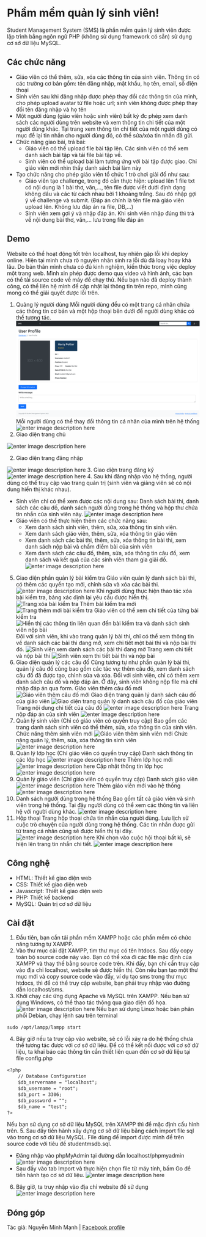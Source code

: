 ﻿# Phầm mềm quản lý sinh viên!

Student Management System (SMS) là phần mềm quản lý sinh viên được lập trình bằng ngôn ngữ PHP (không sử dụng framework có sẵn) sử dụng cơ sở dữ liệu MySQL.


## Các chức năng

- Giáo viên có thể thêm, sửa, xóa các thông tin của sinh viên. Thông tin có
các trường cơ bản gồm: tên đăng nhập, mật khẩu, họ tên, email, số điện
thoại
- Sinh viên sau khi đăng nhập được phép thay đổi các thông tin của mình,
cho phép upload avatar từ file hoặc url; sinh viên không được phép thay
đổi tên đăng nhập và họ tên
- Một người dùng (giáo viên hoặc sinh viên) bất kỳ đc phép xem danh
sách các người dùng trên website và xem thông tin chi tiết của một
người dùng khác. Tại trang xem thông tin chi tiết của một người dùng có
mục để lại tin nhắn cho người dùng đó, có thể sửa/xóa tin nhắn đã gửi.
- Chức năng giao bài, trả bài:
     - Giáo viên có thể upload file bài tập lên. Các sinh viên có thể xem
danh sách bài tập và tải file bài tập về.
    - Sinh viên có thể upload bài làm tương ứng với bài tập được giao.
Chỉ giáo viên mới nhìn thấy danh sách bài làm này
- Tạo chức năng cho phép giáo viên tổ chức 1 trò chơi giải đố như sau:
    - Giáo viên tạo challenge, trong đó cần thực hiện: upload lên 1 file
txt có nội dung là 1 bài thơ, văn,…, tên file được viết dưới định
dạng không dấu và các từ cách nhau bởi 1 khoảng trắng. Sau đó
nhập gợi ý về challenge và submit. (Đáp án chính là tên file mà
giáo viên upload lên. Không lưu đáp án ra file, DB,…)
    - Sinh viên xem gợi ý và nhập đáp án. Khi sinh viên nhập đúng thì
trả về nội dung bài thơ, văn,… lưu trong file đáp án
## Demo
Website có thể hoạt động tốt trên localhost, tuy nhiên gặp lỗi khi deploy online. Hiện tại mình chưa rõ nguyên nhân sinh ra lỗi dù đã loay hoay khá lâu. Do bản thân mình chưa có đủ kinh nghiệm, kiến thức trong việc deploy một trang web. Mình xin phép được demo qua video và hình ảnh, các bạn có thể tải source code về máy để chạy thử.  Nếu bạn nào đã deploy thành công, có thể liên hệ mình để cập nhật lại thông tin trên repo, mình cũng mong có thể giải quyết được lỗi trên.
1. Quảng lý người dùng
Mỗi người dùng đều có một trang cá nhân chứa các thông tin cơ bản và một hộp thoại bên dưới để người dùng khác có thể tương tác.
![enter image description here](https://github.com/minhmannh2001/studentmanagementsystem/blob/main/demo/images/Screenshot%202022-06-15%20at%2009-32-14%20Dashboard%20-%20Student%20Management%20System.png)
Mỗi người dùng có thể thay đổi thông tin cá nhân của mình trên hệ thống
![enter image description here](https://lh3.googleusercontent.com/oFEEe2X-48DAQJv15mpye2PW3Ck3g_5gY_2tgrf17lNQWWH97NTkJK_zQ6_F7wYIHHfpLi_WucIZ9qWwUYyYwaeGynL5y_70AbuurN21CdyYejqeS7kwnPRtBwiC-q20I7g7TZS7MSCn8LCdRqu4RbKmVLwRB45GWrqUFTflFkRvIz-dDn6MJCDyXkbIeTy_FA3iO8aeHAVv92sN51ZwsJgfrrE9YUbrRIXY6RisFOB9jtkusMsUmdRpHf4IpsDzpegS1f07TAoinPJOFetjw4zNTqaMvsY5I8J2XC-ez6j7STeVGiDve3h3Cj6thL0rijDfCwEeEfZKsnORTt-4T4q-gGUn3OqzeKxMsMBicK61y3xh5fY8W9FFdb3zph5Dkmb8XrjaNIg1Y6VqWhKn4zS-ZCOfXVJOYyuEg1Y-m9qdQFp5Voc6CbPAiTV3QclHpYXULD5APMi4gGdddFqNljnWSXg7CuVcCWSKAux-DlyIwffwq-cfeuygZ2HGJxHpqDazhLpiollbLtK1YwwaxSQFG12BUm4BmzR9Mf2hrQqKMVDZeLAQotv3IzUi_r2r4Z4uWB7b-FOki_K8oS40N8-RkQ1EnYqKIVFNaSjdVid8hY_v8tJu9PeUClBlm9BBHfVXDqiAU2MQsapRvzisT4ZkoPEho0GSCZ-_jWLn7AWUtqMafW7hlCMFxmQIFw9UfE95K-Cf8xFmXniXSywArQrSfZYjfkgpzy14oPHrSIXmaUnyzTrfOQlp4uw=w1086-h838-no?authuser=0)
2. Giao diện trang chủ

![enter image description here](https://lh3.googleusercontent.com/pw/AM-JKLXFW2UfAdKTfwJqpBfgPhfLWd9sXA8RQoiO4FWpJZ3XBIGAH8FaQO-sM441APeJ7qNllggGuUN73LTP_ctNl2YiLghfQ2sBHrcVeIIXtEeVBz24vt4iC4FxKvo6FQ9clxQX_yLZprc0fy6b_PebL-Nj=w998-h903-no?authuser=0)

 2. Giao diện trang đăng nhập

![enter image description here](https://lh3.googleusercontent.com/2NpnRrw8TlHDcw9K4TdRImeMdvnZsRZtgnWS21MpKTU9Z8RK8sqT5A-e5Se3YpQ2tKeTM6cQ_nMxw1SgD_X9viUHHtMribWHtDfWKJeDaUK7lsxjA2yU9q-ygUeHZCKtTEz4gdzZ4zNQl84hFYl6LVLt7HNOU_9uBuIE5TpqHG4cmysONLpSGOVdCZ4K3f_exE2bYikeRNkNYljTJ8DDoQnzUaPiOdcFjWUy4RGXZLGIXh3ODeWncHYUaNh31u01u-XaifP0S4NdT3fLZH3IKuL_mDMwcTryt2sgvJy5iXpQXm11xKzPgGdxxuy1NT8ZfySlVMwfCi3_vGJKK9G7g_mjNk3wKqrHCBV4bxb93Zb8MTIQPOc6EhbhrmB16YgnPWrBHWqtuTqBA3VBUG-QoPD2rT558-Lg_-AW8qluqyxliNUCIjG-4gnE2IjH-XsHMcuDEZ8G9snDFyG7K2ePadqtxXNAC8met0rpcBEjZ_AUhqU7uwrsK5zhyxo810EQdq_33dc-V7mKVkYBObcFW1MvaTIOrj0YocHjoPL8UIu6Tg7RqSOc1ATm0iG3AMO20o_ZrZdaNqcGkvf2tbWIorrgXQDLpgwCqZrly4_Ewhk3R63kXg_4SG1TOnjSqti35XfLNzPfoM7jFf4X-SZSod074-m2nm-Vp578nm_8fOYAdhCtb0kCvejfpM2VK_aqc30jA_VwwJ85dbCHRC4c1opne80hMoMuJ2kScJOnK9Osah2Aew23F0DVdklKew=w1848-h832-no?authuser=0)
 3. Giao diện trang đăng ký
![enter image description here](https://lh3.googleusercontent.com/92mM8bNVA0zIjaayqBfrEEetKnA1VcKzsnqhHu55379yeXUK3Prw_eohpCik25G7K2hYn4VxybNvkvAz369WoM7rfFr4ijd5QN-W-XA90kMSZNEqWK0HmlRfF0DM0PUqiHyd6uf_9XLpdn2qgbL9KtMRAuiByfK4IT6q-7k4SN49nOz-Z3GcdXYBZ8UXBhEhd_xRSL-jtJngUJTfpusRD6YBwGFKb700lz0FnzKT3T1SMzRtyZr8CIyRyrvMFT5-hh5rESJ2RvEw-SHDBNdMmErxz9zdALqJTlnlOdwcPXoxHFeOIiS8WPg88nH9E8apQBWRyU5XMPNRPpatXz1vYCI81WR0tWpA7wfX844N3GY-_2-gGi6PseehXSmgHI0CPrFne7RPRB7_QZ13UgvVk-glil54CbcRDTeJtf_RaxOjY-qD-MdVBCc9tl79z_Bv5iQ1tDqLiQzAmCEXSGgcFCrfqhca01CBl6VM_y_1DeVBBQkLQEt36t6YrXyKU_Zf9rjgLXhBOGeiOieCVEgdCiqPAecu7D9nz1qAYFW8KmlghB56YPvYlZZHjzu29ZRdI-i58LE38PoPxDIMaTKuGyhXph5eTBSWxeK2mNwZHBzhvxg5wjvfquoF-KQmzmRNnz0l_EMcn-ICVIKS1wad5ERPKrteaY5OdWfAeQN4A9DRwe9QnSswtWtPgyEkdmrQbzVCwJm-Ba7-2MqfkfvKSxDLcSs84_8bSc7BnjTSE_4D829xz09WHd-3oxBVXw=w1848-h835-no?authuser=0)
 4. Sau khi đăng nhập vào hệ thống, người dùng có thể truy cập vào trang quản trị (sinh viên và giảng viên sẽ có nội dung hiển thị khác nhau).
 - Sinh viên chỉ có thể xem được các nội dung sau: Danh sách bài thi, danh sách các câu đố, danh sách người dùng trong hệ thống và hộp thư chứa tin nhắn của sinh viên này.
![enter image description here](https://lh3.googleusercontent.com/UxxBR3dyWAN6cO44go_0F87Att3ZMkFcq1ANnb5DmDeiO8yx2_5rfAPyuaZcdvllQpp66AXl5sVNc7Lw5njp4neI2dejvjjIz95r3RgBz_qu47tVU0A04jwaoo3RXVzPQ40-LxUyDDlvFPmX1CPCxY8GMAIVraDPkwN5JZaiY4-N9bBquBo8hmiNNyt0DAwEK2ufvCGXvJSGtC9efAecRv6ePJP8XUXSrtNlxd3qqSR7XU6pDxB_ruO8ax-9aLQRS57hBeC8UIdYuT2vBdfyGpSMCURGtFps_uwvK5SQeJguqS--NN83TSKnr2lQyiXjHc_ZmlCi-hIjLwz4ZtH9d9O_KuzEpjYZJkeYaeSIbNxdMd2DJcsd-SWin7xeOXgDIe01f20uWmXgSUvSUcADuzTuvLv26RPUjCWI3mkblFChCxkuA7B00dy6hfbWP9jyOxPuB7glyaA1kVSKaRRa6lt39L661vJJEBPil11_BXw8ieBhW0fsg-051pQTlm28vuoNM8ZbziiR4gsz9Ahvk27DlRpqDGcqQ4IKOuPArIcZF3WIZ0E7DaIUejw5UREx_kHJhwo-7_ZdC486dSgx9VfsA_ZuBpg2HUqQLuKuTS-glpnG7eLsPHOJ0DJnSldiOY1M7Pq_Y-LHPI5RJFDxCnzqk0TS1A02lFIhXWa7h2fT_oYW-l3wXkOdQB6U6xTnCjFzxbkEnGNfRsCAj_GDkkRcBXSgTMIZ4D86_yKl4Sw9un1ubJe38IKy5Mq2GQ=w1848-h835-no?authuser=0)
 - Giáo viên có thể thực hiện thêm các chức năng sau:
   - Xem danh sách sinh viên, thêm, sửa, xóa thông tin sinh viên.
   - Xem danh sách giáo viên, thêm, sửa, xóa thông tin giáo viên
   - Xem danh sách các bài thi, thêm, sửa, xóa thông tin bài thi, xem danh sách nộp bài và chấm điểm bài của sinh viên
   - Xem danh sách các câu đố, thêm, sửa, xóa thông tin câu đố, xem danh sách và kết quả của các sinh viên tham gia giải đố.
![enter image description here](https://lh3.googleusercontent.com/XsXodt_x4Veq4Kr-ZzuTiK-3fpk6o0Oj_4fRMBjGVakZLG-TZea2l5ArbRBTPvY-_1VfOIEMRPjAYMyfqx0SC8KgJCQ_NK8rCoGq9lm2tuyYEQYN0Vxfvd-BwDMV32oSTgQvkK11Bw9vVT0whG4IdyGe3d9im0rRaUDKVHUmfIdyh1wXfv52uxxBaYcBjnI9ol6y6B7akcszzbBPDBtrZQ7g-FEY9uTb3oteQl9TKRrH7hEQIIRIlTsBc7hLKjPHYz53YcrzCSX5trWcNuF2E1fZkKiTcMy2BpjYWDUOlKQaVvwWea90-wt-TB5CBQ0KLf3b8i6IwT7EBowTHDLW-0FJoMDn11WtL0AcS4oyfcL29JR8l73B3QCLPRQ0DN2QIrVngBq6ilYvd55xB8RRW_HttuB_KxXmsZiue_-_GpfZRZiEhzCcaEQhoAlHKE5LPo0FsiV1rmwb3xxLMGNCLVtsm6jZ93gwoZgTp6YfEbGXFPTlzllUxMRNGCg63Q6SgJghTRy0NGHdg63Da2KwUbQfFdXG7Gj_9zGCzACBT8u1KSX33cXdqeWDkDmREAeLBVhA9-_02UqhtlDvW7U_r5NPW-87fU3vtPgGpYrSyB1HR7Z-UdgiwSwT_p39pBkAhcgWsGXjzFagyiVhj6RFfuvSUKfBho57lyVbMnsrwAjsC-UQmD0au9cFwp_P-qNUhZv-cucGr2cDDCVqk47GTULVvsI3zs8PkUczJ_ULtkWOdGmoo_mgEUb7D1Q=w1848-h836-no?authuser=0)
5. Giao diện phần quản lý bài kiểm tra
Giáo viên quản lý danh sách bài thi, có thêm các quyền tạo mới, chỉnh sửa và xóa các bài thi.
![enter image description here](https://lh3.googleusercontent.com/MTmnFH7AwO9TNyx0R3UNkhzMwiiSSF65ONNKKsBqF-aFeHY9nnCyPYnKfZklhNknNwrjnG0QOCL4TXU6hl4smz4WDKz7KxnhbJVmB-keY8qRNMhhlKoZg7S8kn1hAKkM4aK5xpV6vcrQ-iY6ktZaR3SjqSdSZ7jxj7-5GYGRTEK_iJnZlDtzOOK_pukFfSmKhtmtoWpxZB08Qz0Ujszc2u5TtJlIOvtuyp-HymXPL6KUCx5scfdxW_Ri-kS9FfyDHedDa2565gfcylsKKcr0XIxHdzgfnpjOn9SX6lOxJ4pqVW52Lh-rw09YfSXpzUf6i5NuOydgI4WuJWQ-RXtpXmtuNsSJTEh4rZZeJh85VhWBsfU07E0EKcdrej7x8ABv5h5lqSZpWPAJTkc6ywfNrkYqn2xadSRc3qMyf0lz3Ho0MvNxOuW3UFFx_8hABWK90iAARl5Ba2hfaZmwtRPo_TFMLRlXxsPMrYNf6XhcfvYqx1SqUQkqYUXa1tFnNnPd9hPjHZAmDnKGwN2s0ehH7w0tAQmAXgbAclyzGxYhugbR69SjEhyfV1ficnm3sCwvyO20euS1C3cdzQmi05CBW67fg2mmSekZEfy3NHLyr4HxvKh_uG5F-SvSujqxhFXfNqgzqy55sU7nFN1C6OIiRP90UvYnTwvOfRtyBxxImY3aWNTnuM4wXg2awB6IFhmUlnJDtM4B57LuK03KHVwKla_stjEqa5cSV06IUlZ8lQOR_D26NE_P2Dbjyug=w1848-h835-no?authuser=0)
Khi người dùng thực hiện thao tác xóa bài kiểm tra, bảng xác định lại yêu cầu được hiển thị.
![Trang xóa bài kiểm tra](https://lh3.googleusercontent.com/32a8EKXpR9-GvYWeT-lwmY1gUnumU466rL4XkOq7wPRgA37zSjtU7hiEtz5T19rVq61KTQUY-yM3R5zRBHN8EK0xa4YRK1lfSzN59GknG5CzZyMKqfQKh7FeIoLaspEwrtVgzxoSPum2OyMhAt8RZ9edtEJLGlHanhc7yRoX7FnjZ_xGlkr7b-mwPkxjK77ctMZwVAwY-otl5yq5wzz6hF73V2XYDkHfqyuUIn0sB-JTnmyBXxuSKTL6R59hY8t7yjJ3Rsk2OIeBqM0xZChKLkU4cFvosdQRhFSDj0QYAvS4MSuWt467VtjV92ejiOhYcHoEjXfBjN0dMYef0r5loVKVUJGzWFCtT0FsOOi9fChJFzoD6osWyRnekLAkP4ajVj0I2SjSPsO3xCLgMDBTAy3TTrGoD4Rz8dcFEGV5imGb_2xmXeGy9BGvu7M50ZE38-OOKhliNfiMW30HfwhUyc-bEcd8RgZ7xhMNzb44_2HkQQgQFA8k5RWr9oIPFttkqa_9gTDfI-gHhb0mOwnPOnqznDIWGSvuneBtfUXjcT4AUHFyf2j4lgOyIDFIpFig2vLx7zD6cTyy_G06bwKZkdrXcFBt7lXqqH5vhCJyGHiYqbrVXM9pfP749lKuD_kfEgmfx23du9DZD_C9Ud9LxBm190EL3UFf2cD58E-VqLRG8UdASHBdN0JBrdKOq1exwWwoS9AHsFLGsvGJ_ko4k8zEXSyalr_jKPhG1qFVHT1AO6xlUYvlrwLzxTU=w447-h202-no?authuser=0)
Thêm bài kiểm tra mới
![Trang thêm mới bài kiểm tra](https://lh3.googleusercontent.com/fXt7SqDYlNitC3atu7mgp62lEBwOaOTrNLA1eBbQwxHtwbGu9fM_YdI3ZrwPCyL9jImHMpMZ9rNWPZDiXvMeBoWrFWUrTVPIzANIGYeRrEJZX6eQ2jhz8E6zPX1dRUavM50XVBxvrTD3uuXs6B8-VYXGmfPIMKEdmCVSDj_kAUunsgdseZ18dCsm5G66aAu-FNZZ5mF1NKeqqoQaXSamRYKcWtA5hW13ZvIv0YCCByuA_2n8mDHG95npuYGyzOVW2WHvkD009XW5Gkz1URtJvPVrvkHNgux24USX-1EOeihvUlrXBwr6uamGuqrjERY1DKTjHWdfHR8jmRo8k5RqKpbk5O3vZRkE_KD0_EsZhfOUshlqDyExIKvM2cPCuaxzpL8NQIhTT-7FlIIOaa_lz6W1oNMOQEAexc3y9LlC4usnArkUohC0FLyrWVnTvlgPOHMhv7bZpNdoDabwxlYj5eukm8QD3-cyGqULNKQzDGnuJrted1-0nV7btKEElLrDWhB39ONr8ahFl2WEX6UL5-NJ2DOfb1u4cb4DFoQA8UtBcf__BKcNtHO5HEEuz7e6F78QlbAcU--iboOlk6bFX62pz-9jrC-s8nNHr0P_TjV_m7hdAPRh9CAHb21NzOy2AG64y-Lbu6n9--s5yA_WBU5liySO4DhyZqGbVV0WUzKfkEdO8P93vUPVR1rQAOiVUAnDWeY93oWDsJTcB54GgLgz7ULJRYMWs6cMFT82Cmc9XuWRnFxnFJpk38Q=w1848-h833-no?authuser=0)
Giáo viên có thể xem chi tiết của từng bài kiểm tra
![Hiển thị các thông tin liên quan đến bài kiểm tra và danh sách sinh viên nộp bài](https://lh3.googleusercontent.com/4AN4muLnxtwsZQCJQ0lXT2xITCqBYL524CYsf1iT4N2PIhRPZY3FeQbHenTWh9E87XgY5mtgkq2cGT4pDnekocL3_9axM6KxKqpZUUr6Vo-ND6XhiMfm_k0W1m6TSuFjUlfjiletaXBPSZMs7dmFV5p_QLKfDB-EqPbofncQG8fvOBZmTPOkjiB07L8dmN4XwZEb6mb2k20Z1vnQ94x9fsR9dVuQILdI-u60M3efz9pkiMfb-96B_N0GxDnvGYOe4EsdKeFwNvbezZZTwcMr9p77qHgqUFpz0Rtmft0A6FOQBWYivY-_VxVO9hZ8lHG5rAcW1GyrSE2YdwPUaKJ7eKR-t69pX2I1tuCqRV_6pcUgltdPwAR4hnncX7-4R3AN8Ak1euQYRVpN0I2D6kYaSCSE6b7fhLjQ8XH6sxo3DCF-zLvpaeIuC3ik9VKvcExQo78aD4chNqpooBx5cQOUvSbInbKM0ictMsNm5E__Qe8X_3sSEDXf-2C9i9L6lgfJmaVJG0vnjNQzlT1b1WGzT1b1xhmtKqwCFMeeaSIHdRYw3Qt1onYwr1kTFf5jv2K9374V4NIl1cM1XW2j30vq78X61GzfEeqlsAEHWWqndU0gAVuPyuoxvGCLzAsT6k3ruclxt4_UbGnkKYTwDMw3IrsuvK9fob1QTDPVtpC8hyvuhxPVnHOUjkMhOUKxVkUQ8QSWHxCnvUc8XVL-6NIkCgsci0oziuhKEmUWXF6bl3Pzj1YGtlcvP0XIjh8=w1848-h835-no?authuser=0)
Đôi với sinh viên, khi vào trang quản lý bài thi, chỉ có thể xem thông tin về danh sách các bài thi đang mở, xem chi tiết một bài thi và nộp bài thi đó.
![Sinh viên xem danh sách các bài thi đang mở](https://lh3.googleusercontent.com/_6_g8gPzLX1n_rShVJ02wu61rG6QDhGhrXzZrh0ZYhrA4u7LoFkgKjsYMyZAN7Q3xlbSBqjvRow3sIm7Po81bxHz0CAYm3aEVHYZoqmnv_6eRZSZG2Sffxg5NIHJCfKQRBTd0sRKINByemc2-Q7UwKF92n7JATGKUf1ywXyTBT_BcgbB52FxAT_ZueHqxrj6M23UTx8XoY6wM7tfKsm0s0RMISsdRdH0_DjEhyIxvXkk120np_fT91dDXr76b7kDd3JbuGFkniv634-LbJ5MEeHLMzGGdLoBS-XDDkWXeAE9850Vjvwz2S1EseGqeMbQ_egtLGMp6EYMfQL3-m3qtJUDDKtUM-32M5_ykIv7F3BZCKRguhkZ22UGthx9jSFOln2BPNRYIE0LUpIhuu4z4JX3BNL5U8pKT1_wKCbA3My0uUg3j0IttIqCh5xpRw-YO16qgvWNX7lhkEz5C-Rg1v1g6q33daeAKTELupz3dgq89I2SAQY5nDyXkdk8k9EIKKKKenbrjAMss4vBqA8kwjwCHVXYqs1Yow52w6_8ZQA1rQku5SjWCv5Hw8JS_CSYMAnl8L6Tk3kisMZIyokBP9_-ouXjhsrHI8Pco-t0GUMVaTlgSL4RzobCDu9hWhpwMFoCT2uJ6aY-G1-bArpiSjg-YjPWOMzpYac15dDTqx4CoGqCunN_KHMTUTag0gV-htar2foRHItu1-IzglOE8tZel4UXDPRKfgCvwWaoypOU62MqreMR3bgM7A4=w1848-h834-no?authuser=0)
Trang xem chi tiết và nộp bài thi
![Sinh viên xem thi tiết bài thi và nộp bài](https://lh3.googleusercontent.com/x0dJ5dBLrQwpbfCKSXYBseCvQgpxEs2R4k8W014u0u8LUPukhssUdk1i-sgW5CvgQrE6Evnc7pLJWEwitAfoJ8VOsXD8ADME8RAFcu0qns6yQGYeiBPMTY0so7JjFxb0v7D9ecJMq871kmMbXaOITWLxBXTjni88RWbFtMNqHYkSSEvzXIo3LKaxL07pm79eTYIR9Zhkv4CZ7teJZZPtT-ixUHdRsaTlj3ziEQPxpYQ_pOCU2ecgR3QXdkMiqeI9WF71Rc2ACLKfqe-CR1lcK9jebPWwc6x2DuhUXs2CuX1aOMKblPL9ZHYT6wbUcC3hkJnCjq-uYnAwgwTu5ePrHFe6vc-bGlDq0IRoh9bh-0WMd2Gca0euuzJnhS7hroY_sJrqFpKkEfJhufAhsajqpsVluwP2TKcFPtxB-YbUQBogZXXc_PK7fd8pKJoaItNftFP1EI41lrLz21V92_3EvyQq__YSZHdJy2WvOUymV4uvxZeVELQGE6G5M9YEY326Teu1c8LymHSNC8-Vu2U4yHJkZL9NigNL19Ixq9UrkD-xEmmI0wqE3n063ZkLoVm3edTqIscmSg25oBXGMFbOmmG36MssPPRW2OejJp_Nbk0_kfhj4gyJGHhBNQ3cOKUYmzbvmGn8Cz0CwMPSCq2IIYnBYsTlHkRZb7dFMAGqz7Y2vZMnsfn3rUpnF4NN3AtXjNNCAkMX9oKw8EAjqd2f2kYCZrUEExVsAEOh3D2qaxwo7iLdlOPf5IkOo6o=w596-h270-no?authuser=0)
6. Giao diện quản lý các câu đố
Cũng tương tự như phần quản lý bài thi, quản lý câu đố cũng bao gồm các tác vụ: thêm câu đó, xem danh sách câu đố đã được tạo, chỉnh sửa và xóa. Đối với sinh viên, chỉ có thêm xem danh sách câu đố và nộp đáp án. Ở đây, sinh viên không nộp file mà chỉ nhập đáp án qua form.
Giáo viên thêm câu đố mới
![Giáo viên thêm câu đố mới](https://lh3.googleusercontent.com/zwptiQ3QKXuUAjPQ0gTK-glMH3wP6CBPJsq2h3JofAS5NTzQIy8GIeRrr4HwSBFDC1Xsv6ArMBDyYEpooNgeHwsS-oa8tOW8tpmYEhMNPbX9jBZOHsO5aHQuYmrdy0XZvhHw7CD8K2MW5v6gzxJCXRpvtAIcWdw6iyNHrO_Bcu7D-4KCAGfUalCju87HPUOmu0bQAgdAGjOXlwVq0tEMSB8612ZMMIBb-QhPZkJFQw8YY0d7CC9ijulf7Pcr8YC_xyGAs5MqPi43in8FA2NJcq9CFk-o63sgqyb7FFrRu-RB2-LvQNaAbUONezaAaSe8V7WQtvsa0PRG5GYbDpOenjQrHOjyfoI8JPov2KwzM1DDzjd1Yo7ExBE3jgCkTv_NFWl_suRE39k_WVIxEtPi_YAfTaVPKZyoNHjN5suVjQVk7lzmsyh0m9BNMEYd_YwYUeMXd9HGzVD4dq4CPcdTWJbHvSYDKVfEbLbCTP6BRgVoC2OPAz5a_XKdH3nPBiAr_SLUDKWnU1AwLriuSBaQNcK-0uYA2RzWQ101QVg_QYQXRNakNbMWJa3FnB_zzE2f96Cm4jzUyMUwoVXgR7JwJpDou7_kKM-RXyORA7YgfEGYLfI6MTMP7pTvyOIaVwL_wR4KOZE3-iCm3j9hveaFeX8Lwov4uru0OiLT1Urvlm_ZzzxCwd3CbqFieDb3gotGlex7L5vv-H7QfD52cCmgHamZKEwbNpZG21gAhj_34pu5FU_k9xL0mHFjKzk=w1848-h836-no?authuser=0)
Giao diện trang quản lý danh sách câu đố của giáo viên
![Giao diện trang quản lý danh sách câu đố của giáo viên](https://lh3.googleusercontent.com/YclQqkaKmsDAv5jQqO5uGmPaWJYphY0RcmlS2QJ9ho5GbxH6kUDRDAM4sCU3UsBNTWykf01GrI9IzePgqu7zw6Z3HYYFItlJWijcMdAN0VeqlPrXZnLw6qhk3oF8_nH4_rN7zm6fSQvBv021lbT_g2nGpYcq8dFb3Z6UIfJGNk6pL5_kGo3kD8FYDaW4TqumxN6cAZKHG5DTtDT6n8NtOAA1MhfhPSArQAtqkgCZgQHA71r72zWazA3i7FzRxWZt8m0IqPgDCW8j90-Bvur3kma2uUPNtQoe6kFkBsFQzx2b6vSdawhxwGm4xFQmoVJay2EBuYsw8DhrE-Kxf9qUdhTQi-dC89GHE5HjVV2d7AxJAV06xpsPmIprYgB6xFexGOTvn4egngwOozdPmQqs_ydAnbQE3BvPh7lhnQKN4QICk50pcqycNFgxoUOtLLSfYQ_jwaldCp-r_99lBFCDmTyRIPyk3UR1rtsqdN9uqZ1oeXG2cLAK_9d0101vrDYutkTRsZPzgNo30OMxyyVlHEhTCEIiECISdHOfiwrYwQBXfGqMNAn6pOCw0_ek0zdnqcfle-D-iie8rgGUNaLomSlXBjhOW1UUQm7OU9t_QUOoavvOinv5ccdI8y-1v0xhaHakSWK6E5mJunPy0ezgrk9O3tlKLd7N6aqUuBk68UxyxsSUjmoV1OZXrwR274zWSpolAnvzloxXfgezCsmkIDwudp4DZUbbG6COgHPUEBri0nAOU1FEhEnp0Yw=w1801-h838-no?authuser=0)
Trang nội dung chi tiết của câu đố
![enter image description here](https://lh3.googleusercontent.com/9yQdJgfBB_kQ30aOjPXsyvd0YsSjY5xdEMaK2wTVbltMgBahCblhJ75rLLyJXQSFkVd2AJ7HNX5F-_fPOtsbQFfd7KdQEG7wl9dgSlhQdIUB75Y_v_39gfzPIJbjEQzQteV2UO5bKOOnjxj1c5CD4iRsvGo86sY5LpRSOQjOcuJWlEPYqzCoS92mhtbMAQYzFKVst2LAf-0_xwQ8V7S8Lwnogzzm-v4NBD6-tgOH974sC9MrSzqY_mPXUrK6ltT1nKiJn3pOIE1u192dZZvN_oH0AB2SInNhJZjndJFSXgILE0H3Neo2ymGhhs751E12WPXH6d_ok5-CbfTdmLZh9kEkc-yxFaZmnKuRZuDP3o87ekB3BpbtHjH3qEUYgnLSTFiD-_UkTEBdkcr4-Tq_ZLQ3rs1D6PObXlRaonZBwfiSrkdzYx0gj177gG3O468CT0CWWF8E1t1jIyzaB593SCg7LIW4-z0YQj2hOtfYOi-frjgaftbW7WP7bnInZSoFH4LCP5iG8LcYLoTTH9aiysRm4VM1tMMhOE5vQoJXzpNUdzBkXB9Rix8gC3nplDG6XfmBEex2WmrcjHhKcR7wgDmZlZGqnQqI8OY7mNJIM8nNjV7fhxxiaOC3DetaW4wZSQdBUXO13y7Rl0YttIY1uOa98K-SI6mpNNltQHy9nNAgf780Ug9FjwRNI9cDbnoqpo6yPVExRy0fwDhhek_KbduTkY0w8yAWl_mQ8wQavUZ--nU9XPzNh1cabxU=w1848-h836-no?authuser=0)
Trang nộp đáp án của sinh viên
![enter image description here](https://lh3.googleusercontent.com/P_9A1T88FKQSoF3m2kTrppScBLdPU7Ra3RfQ2pq5PY_IibuHIegSfU6Lj_HjWPuFZ22J5fl8YYsf79074dfld5rWW3vWljqU4uZ5YPVdVv8FCQUk_hzxlUuacO66gQtMPEDwr0CsxvJxnqwQn1DWIa5BXovd5SZLARgXkd4i340-yaBf1Ngrom-DDrvlPDJZHpT1MN-L6YrfQ6m58Ew88aasgqAfVYlRAQquuNZqVwYr4e3vhJs9RPVDqocpB-hFSZpM5NC2NJWqfP-zPg8CN239FEx3TQdNx_GBa7n9I2Ax49Nkabo88N18snvl8bCC5Z2YmHIOkYW3J7lhuw9KDxziv99kKL6X37UfG4YD_81VxTZ2ss3Jh2Z5bmxZHky1Jz2NuGFQheGXhVBomoBb2805Yvm_HHWZhRcQZOQ59JCfgCCfpIhNPraJAxBxF6etISDofwZC2_vmGAXNgO7eI79rAeQMzI7GHMun6m25O41HLdEP3a0jwMihlTZAetVHK-loHn5-sDs0Ul1NrkNR8dYMHHW1cyf0ynb81bJSvp5OtxRsMnguEezBXHLCaS1Fkgbo4ivyiOjVZCJ0_ZnG7fQgvD7LG4I8lAxo_QYKyINGDpTXIcfy9XKMjIjsk9EYhBBAx_AmSrF7FK_T1XzEDC-ZXPUz3UdtBwij8TlN_90G6_o4LGzX1n2awG91qs9uIz8baTVA3i4JQWcm-4FkWyH0zcW3m1u3KmxgmXj-1fF5m2m03ChcCfYIOKk=w1848-h838-no?authuser=0)
7. Quản lý sinh viên (Chỉ có giáo viên có quyền truy cập)
Bao gồm các trang danh sách sinh viên có thể thêm, sửa, xóa thông tin của sinh viên.
Chức năng thêm sinh viên mới
![Giáo viên thêm sinh viên mới](https://lh3.googleusercontent.com/kP3EeiMsoxK0Qx3QuoAQu8UQx1d-HdtNmInn39qrKE2Cq_9VSlJ8d4spalC2nuQumpe3yj45ZSGhAeiBas5sphNmkGyiCwRny-vTr2WJj97TJ77OT-7mJrtNxknmWMhpZiDg-JDZIIrhOJmH3sOYDGwx70jqdWxs3AvoKZhi8jveJ80VULaOxJUeXiqO8uXAattMt8CESVA_vR6tPaWUywDPK1uE1yhhk1z1zKcXLSy5zYtFTmuDT08EyUkqy--17MDMdBNbVWt9VT6eH-Ky-rS8jTmDnTDvOjs0f9zhtaJdYFHZP629vp7HJeIfzlqsJIEKTwnSCL_qbJyZ6QPZPCu4GikMqcx-xjz8fu7Lr5BYueDVNyIgZ6r3_M9baRvESCANMMy3kwCNVyYsIDWdgtj9fJNwJb6T1NuCxv4HLyzJ1Cn3lpQvYF-LJ9MpXUjgv1DCWIRYBMRcgu-I_NY-Rutqa1JKb6XSiXPQ0z2IAlWZbFrnpNmaX4e-75SIbSbfkD9HNibKnFRbTjFSd4wQgpUE8z0U2X08wijkeZP7RFQly52x8o4Gxrom0gdNX9nTWm8FSL0TthIMu6IQIJ2P-MBtXSFFYxbf2CAt4s-heSof6gxiSG6RoRFaiFlyn5E3ttABfFqkxKMg80_CnWN0G5P89fTxHBDHTRoSBDsA5LAqKyp_JxnjoSr3lrp7JpBHatF8wpIBkcZ2-8Bg9GX9_WaowFBzkI4UzcEep51jy3LZ4Qb_n_0GROE8YyI=w555-h400-no?authuser=0)
Chức năng quản lý, thêm, sửa, xóa thông tin sinh viên
![enter image description here](https://lh3.googleusercontent.com/9Wj4aTuD5qsRtib1k3ofHpBevP7e2Cp2wYbk39ylEOs1GntqGqMNvJMaJCTfyaL3NQn7kqy69IUqf6VmHboI9nhjNsqvKDcde8Ayz9OxfYvap6GCOKvHLFJFvclL_wVOMPFBsg8_iR5QGh2OJV_537K_v52npBeQlCA_gcZJ8_BmUiXvlGGKtO9Q5TGim4ySXwv2E2lAeIf8IFS-2fWvBA6ywNB0CbNQGJtakBFfw3w_94zRMCBIyTvagPVuo8tSXpWqJpKNMIKkBN2E7yKkvHKP_6a1VIGS3zqqonjbi_CAp6yX9r_pIw7r1hjf1599N9lXxxdeH9R_QyfWxKuXi17eVMCGc_gYZ9EJ2Ys4oF01Z36-ACq49FA7Y62-pccib68rJdFnzmOKXbGR1I83D5bYmDBS6B0aH_j1dnFS1mf3fNJyKaBCYvoTl8apej-YZN0oO7Jn43G1Zaau4545fSjVP8He45aAoideTe1L4e4tHS1VeYbxHvRc_CEgyw600aS9sP-te9EMu7XPW-x0Rz7SoxSii9rm0vJXtqGhxVcjyrnL98bfVmy4jHfLHYsXSokkrE_np1GlE_t9n7-md5z_N-s_Y4Zp6Mss6R-UyVwOAqVlSKFFdrTx-LI1Th3uuek7ZdTNPMydrrUA3z-9rrHOwfxKEsyXezhyWlJhWE8ZGttnzoW5OuFJPZWy_2PMNvtWIq_9XTpAoHevPCXxfavxzat6CuVB3NCT9loEYM2oMK1s64-dqeJqMkE=w1848-h835-no?authuser=0)
8. Quản lý lớp học (Chỉ giáo viên có quyền truy cập)
Danh sách thông tin các lớp học
![enter image description here](https://lh3.googleusercontent.com/z5T0VbFtfUBrW5PjiG1SNwOPW36BYSTGTPecG4bT_VgkvLZGV2zGKr7DPfO0nXKzC2VVXWJMlBmow40MvJfzOzC7zxsphdqzE0fYxLzA2H23RF4MXElK2yZE3bjEvEwpFlxRQYSTok75f4Z980A2CldApWCfPrLIEWS2j3E5zV9En8fZ7GY6hm8FAbOBVbxVZymQvSSkWGRPnoTwKnbyieulMU_0BAjfBeX7LtXWfP1UQCOi-aNyHXkShyp39Dk-Myxy7mPBnrCmygEQD13JBrY9aYZCvj06K2hWHk0C9P-oVZPR8ETZk6NOeymKNHXTPfIkPmsNuFi8jKgR2b5Ch3Y0qCexSQ0AKUwxaqFrzQID92zXJyaF4vx5aCRZx75y4xb387KVYcruf373_JoBMLuYhPkFEs0ck8RFFRrWhU8XrtingWBLc3NBhOLLLs-TZJGL7S-mYRpPdRScQ3AiDVk_e7cXoljQp9okeGWwX-vJHJFnUudahCcaRIfOlIb_qVgB7snL1R-Ryejsyay1apAjVXQYcr00dBm4RHkYjJcGkKCgec-aHK2RFReIABhRxSBKNkFRFhnsyBnjQ1yVBWRsnKV0hUMUIMSMW7d32aaaIX72VPXNcMo82kmGjh63vMSVr9FZMqxygSvTe9GnPel2cDeM4t2arGGvq8tE3GsjWA2y9a_7rTJuA8Fz0vV1MEMMEHquaHEvkmQdXqk5vaJeNQLIpXfUKGp7OiaLFHsyl3yg6pz6_wHN8sM=w906-h410-no?authuser=0)
Thêm lớp học mới
![enter image description here](https://lh3.googleusercontent.com/rw_jyFA4vyfCe9S78g3SGTSleaYjj2KiDRFCf6zs1vvhFd7qVyPrnbW3XPWbFZyIlxH7Ha2diV8VwFRy7CpjfqYzmU3V7sbK-17oh-UVxAamZyo5wRMoFkAzP78F-zaLOMR75osLSOpdUupnR_E51j1GQKfpYm3t0ZJPwnyp9ARB2VBqCyLZjb9-iKlHIPye_xVhzaUv1aVjSWfq_fiuRZRMOSVu9MFoaPNPd5CojHiMmHAfM0LxuY_B6_e85-mI5M8itoDgoespF2d9LA0qjy_zdkjDJuU7o9qeg3LPpKGyIoQmYx3oLV6TLjyznEqE9n74AfmHnPGUvBnMVhhAUTVzGUsW3hWd7cnyiRcF-L6By1mN54ykX0_qJGK-jm6QRpb-J_9u9VthidPediezWuOO3CcMC6WF0VRefqLAY3j31V_w0D5WFdjXEog8RJE3QhFtsVOJPbAemGv58Cp6ZCBOTDQgs1wP-rHL5ySG8cxlUvUG0h03QeJ6507Euta4Dbj9RWcw6kEHTfXFYetq8oukdNwnsl8bwDtpXVvaZtO65F-3IpzKoKmfOXzbGVPoIxw7zJJiOJYKxzzHM1wY3nI0zIIfUaA7XEufh7i2HeyniENTFAQ4Gotgcelhy2QeyssI5Rujwmift6-c0asvdgyrRLD_Vp0LQE54fKv5y0K10g2qXG4VVkA3RZAMy1HrilLd1_75qVhHPTQe_MdX9nrxPYC7O0ofCjPzivaFboU9prDa8pXA_FywzyM=w1848-h838-no?authuser=0)
Cập nhật thông tin lớp học
![enter image description here](https://lh3.googleusercontent.com/GNSoXafHEN-UBBM1cGcEenNRkjttLpGVO2s7Pb6d00tbkVWf7bbzg0bR5zMbPdF62b5m627PabkscdONtpkuWoFgprQpX1D5FkOTnJTBqcfO_XZ2xprNzziyoMISXtOIap6i6j4wVY0EX_wwGcMm4QeyJkNzo9LUthjXNXFQPYBFi-D5ToHSD0ufY9jWmJ2eg23jthHQkSl6UNJ7NjtAim5bF_wZhoQSuS3ZAfNkLpduwj_xC7EYCIP2n27u0lEu7Pg42_sdr-6sRMWkl4Yz4biR6jj74FqksXBEPfstdg81rpCTC-cYk6hT86wy3U5Wfmz6hQ8SRfVGT8_EBKly7i0WYhW-8wHRwHRD3kc-1t6egASWokHUVMSCuyt9kQivcwTHPRZnd8gVTt2Rrjj-bMVb8J_u4lKY7IECnVU84gJhIww0sL8z_PWBARRoRqNruYRX3oBrTYL-SSeuFbOQ9YnKxqbsvCUmwMHbU-tdklMS1jnriW8T2U2fJ9Ts4TyHSqQRaBqI-Jn8WRGrf6kShy7tDa9a9rTfaazCqAWXaB__xiPbD4ChbrzG5ZxdE880t1fN05_Y3PLLgNwoXqpuYTcpzAIIToYUHxgHY0sCy76szxz9dEj7prnhTyhlC-1D47UHXbXe9gcXvzJUiQ66EReJxabmZ7bP6XyQ30KpbpDgikqn7siZ8-zVzJ-aR83teQZduVpTJH9BiWi9erdxi3429kBS5vVc4QZhQ_XNAs2QDObwXuujmjQgj9M=w1848-h838-no?authuser=0)
9. Quản lý giáo viên (Chỉ giáo viên có quyền truy cập)
 Danh sách giáo viên
![enter image description here](https://lh3.googleusercontent.com/8r3GoFK0r3wr9F3VDpesW0iF0bYdKJlyksYochFSv_5pVGyDWnqxRIy-LCvYcKOCX1kAiKcsk8jqFCbC3fFzLhEY96atJgw0ogV6ncPh1tqePeKuplTpxdAPiIPcEDJ9BpBB4NagSVrVNHzNWENASJmi5LTlije4VzHcmGfyfMz9UTkSatX44pOrhYKbjVwNya8rYtCigbVut9_4olKJk6DEV41ZCWEm7tsJFslGqn6j6iRov5AbV9JEfXkFNhYuCGPKTuDvK3RfPNILSxaV1BR5KIlS4XeLkokzg3XXFvJqYNSeF98KXXLqxXKgVhT3EdmKiBOOCdcatT32QOdxTsk-rHWiq033rZq2CLmdBJuGi5yBVbkE3nibCvgEQ100sPXSvJaHzYfa882rJpr_BFuPrFH_4MHDMjxQrqU-7Y_sja8Apta55JzSSUn9p0ZvFOsyrtJjZUYxTLOsGdAsd-d7vtZB0xEKWU-pH4pXS04tMcZuiHDFRn7jPFqGwr1umToVk4kZX0-5UUqMNwwYa2VWZ-XKuFfxlUN7isZA5IPm0F1QaaFYGYCaqsaJ47YJzY1_zeWR8qUvEKWQgdulj0j_lfUZyE6gmnmco070XlUBhvT-nTU8lxn5a1zToMLfEugtM3_5zsXPBmb8qAugxD3ajUE3qN3uHU7KLsTS63m_9Y-bU65eVlgY_RiXSlgMPRLpJ0O0RvPykTqVOukT7TMXTDGSPFmhCGAwx0MTTiLbWCLrU_DucYS_rpE=w720-h325-no?authuser=0)
Thêm giáo viên mới vào hệ thống
![enter image description here](https://lh3.googleusercontent.com/fWxUzpJ556WSyiX9ZmyHpWZxscjNOOjqwXX11O7yMKDH6n2T6kP28sQRU8-xiq5mhJIrH2k_QUf3i30Kmr6fKA9xjDB2uVMJ898rP_yjtm6g0FprU_RyYSb4vgPPIH8aMtEX5qrb4WGmPZ9gHCT5oMCljKfOVAnuibhAYJPwLA8siASOlHXRdMd9bnuyy3V89vkmBQcsNp52EdxPdXFCi4J-INj8masSQC1cdaXDt8M6i_kW7zY7nsTk5vMC5aHjujOccAUyrlSSgDcKjgJj67pIkYNSbSLn5fN9y5vZ7DxYVEgYaprwU1reu0Mfqu5xDKZrlA4TgDFWTNCx0RTlD4ZWlL0t9EawibCbmwq4-CA2rNLLbpGWWFf4R5yrm7Khox1aGicaTojzaxLm84awFFXCAoO1noYDXpK5aAGSVWmZpRNsLmYjqgj3lwYObIwwx4zonHnYNcANoyGa5kJ1GhUkHIp-LTnXeGgdbs2j3Ihb4zeNoYUOIlt6fte2U9FwvcqPs4biouLO4eDebGesECXJft5r6e8wyibfnuvvSmb3KN-qUi09K43lSeQwWPPR6V9LNVKouiA74Sa1asx8rsgKJlYQYTl2PnVdrrBPA4TqLqmnaNWJAB0AOyDmydoQ3GlP-DJ596kNatpHCb4S7mL2V0Q7-ZRt11sYKYIm85Rxgr5AvKe8T7eXBP0lM_ToEFaKwF7ClW2zxwTlrcbGxDU6zgu9r0Mqazf7qmD3NEjDsInjyHrPdfFn3qw=w553-h398-no?authuser=0)
10. Danh sách người dùng trong hệ thống 
Bao gồm tất cả giáo viên và sinh viên trong hệ thống. Tại đây người dùng có thể xem các thông tin và liên hệ với người dùng khác.
![enter image description here](https://lh3.googleusercontent.com/ZG3U80EV9OIhYCXKJp-cA8nRsZwJfpQ_YXHCgsd6bsZFlOjeQRF_0cYSboKr4BnHCf6qXUBe9kInfUuz_L0yssb-uFL78aDzjQqBaTAReQjv66c3c13qkVTwI8m_LJ1qCHIehugFawX7zdcwhtVQHbPLs8bisnv0xA3NU6PcaNSgko77C1A0kntt7gav5b5DdP8CIRbinLCyi92_PnFehz16i6ueM5nb9bZqtBxeNBQNxa-KtlTuHvoYptB0Li59ODOYzKdxMuaUKyWwXQTiDE--0zUnB1HZvz-dJ2FYYwAJaKDISLOgvsoEmzuv3G7z49XyX2rtckCgahRK1FyCwfTWrHVgjgKOM-sJxmio0XNuFbSj7kK5NwgBSpj7e00HdwM8aGVBWGHKmvFyme29ZBeWaTE2-BR7_Lmi-63Oo_ULyijjMto-r9vyV3OJhigOj0H3ER6EBceqfdzQpmyHiOfLwQN6lKCSkZjFaH3aXGVJgblWsmZLUt4NT3bhcABl4kl5B-oML7ITqlxZnoxm4a1ruL07YacaSg7siE9u5kITdgVtzFCYFugr3evrs5jbPFL1F7aztG34GAr01U91ksJeUHJ3pYugIRQ3MUrhABpFLjtfSeACYK6bCUlvENejELAbRRLz5sRPnCKD4jt2j-UrCJpgwNvvyU_vcqyImCpJGMM5zX4R_U5tDltkMPFygHNK4pncuMnUdy0-ILT-5RN_QGqU-0NOQASfeTQOJROblwNasfYy3R0uRM8=w867-h410-no?authuser=0)
11. Hộp thoại 
Trang hộp thoại chứa tin nhắn của người dùng. Lưu lịch sử cuộc trò chuyện của người dùng trong hệ thống. Các tin nhắn được gửi từ trang cá nhân cũng sẽ được hiển thị tại đây.
![enter image description here](https://lh3.googleusercontent.com/fNl-PtL9yRtwDeG-mkY-xI_lKJWWuc-uyMs9fdbm6k8SWU27dCTW_PC9fAwiGyd31nr3288GBc89ZSEJGv8UwaqkeKkTeR4rJe2SSBcMIBuubocAMxLZ4iPkLd9hg6gjqrYfhFqbjy6y2JO0td6EYpkEz4dMyaSHPY46Q-T5jf0qOzS_fbwPa8E4JNKF8dQ5m4AKDJyaFsoAbbAVb6-0DtYc0zfIjDlhN0doeJ0y01UVS91DeHk-H15Hd3y9I6sg0awvjqmldwjhjxCam0VwAWIwVFQBhKFyYmG7UrRYkMljcKbr-KPCqmX1XgmM6igTIkFbnIs6AASo4JB0BrrwnFKplezavc9JGqCAs6CXaQnMAKuYcQSzjpYGIbQDzrQpQxwLKk6179N1pos_LMapnPChKNMva1TTA6qMlxTW4f_XEjrbsUKozAXv5fGSOdPAnZ5vCeRmhJz4rDXP5cQIHQOsEMdDNMnTLffRYMwuWYSKC-evbVRGQaGLzcGxlSFEj5bELiHuMPWhhaMkwjoZrmQ_aSuh1WykV0k0tq7oGQeRzeYeqltozz1qEni5kq_m6Jw-9KsUtPuqmfLOvnktLhYsGpJ2NOq3dm3WIE3zGLT9LmqrMw19Q4S-MKPIJoZPeEyw9qay5_8DIAs2Fxk5vF3eJJr4SdnQDpmgWIizMQXEs9RPWFs6soouwp_zsjRsjeghRRJz2_e7tPvTWGuJYwdhPM96g19A0SC9-41ybQhEQlOURdkW2lq2IMAUSg=w635-h288-no?authuser=0)
Khi chọn vào cuộc hội thoại bất kì, sẽ hiện lên trang tin nhắn chi tiết.
![enter image description here](https://lh3.googleusercontent.com/KEd9ufzRbpDKTVOdT5LUUVg4eVmrkzf8tP6XzuavcVDD-JqMuSM1ZfyXcVckbuIUXzpVCDuR3LYSLMs8GRRNzE3zW8BqjxDVWSBhFmv7Rc2wyGp85CRolX90IWxUvoSc-4QIEVLCwtP5ph0H_GbODYf0R9lD_pqzIUKq9Y_0Uojt1M3rAWZ7317qdaY_DhCYuGBzX_HgzJB1qxbpAl0GmlYPbssuoAErUpATHjUINoNDCLhdG51LEUW-ok_osGXZAXdgabcPZZiYAbkBCkckhwP0QCIvCSxB1VGy_Nng5mtMhR65BoQfUastUaMAPYPY13kshfL95bI7ShBicmuNP-szoGdd3wMl2mFkCkWWifuHBnTfULYtx3uhOHf3iiXab1tli5c8z9JyipHndlRMfIjKBmTDQHeGnI8Zpxfy-ojY1rAuTBz7fygkXHyWRKVxjxYrGytvNQGok17G0C3GcOwsi-SOGCuIl6F0LiXcKoByaFUlxUWFBwDD3zHm1czjQ5fPaLLWbvnChNP5iWj4Nr1zNklkNttMz1od3-ZLMlylGTtmM7nOJYRnM5Ix3P2wmPmyBeQWHJrx8zFNInKI6qlg3lLgAZI5QOv_TtPxi7qWybbGulm5DvRvcLRzBJ3eoE-ZkJNcrA4-GkWMO-gVRLk5VVi5L-FNCrSkFJTjd4C7yC0jrKgj9vs5JX5hx_rcSkOa0p3At8CR7sslX0597tVX9XX99VaPdqfMH3IQNZXWxHotF4fwb4ff9lCREQ=w392-h288-no?authuser=0)
## Công nghệ
- HTML: Thiết kế giao diện web
- CSS: Thiết kế giao diện web
- Javascript: Thiết kế giao diện web
- PHP: Thiết kế backend
- MySQL: Quản trị cơ sở dữ liệu
## Cài đặt
1. Đầu tiên, bạn cần tải phần mềm XAMPP hoặc các phần mềm có chức năng tương tự XAMPP.
2. Vào thư mục cài đặt XAMPP, tìm thư mục có tên htdocs. Sau đấy copy toàn bộ source code này vào. Bạn có thể xóa đi các file mặc định của XAMPP và thay thế bằng source code trên. Khi đấy, bạn chỉ cần truy cập vào địa chỉ localhost, website sẽ được hiển thị. Còn nếu bạn tạo một thư mục mới và copy source code vào đấy, ví dụ tạo sms trong thư mục htdocs, thì để có thể truy cập website, bạn phải truy nhập vào đường dẫn localhost/sms.
3. Khởi chạy các ứng dụng Apache và MySQL trên XAMPP. Nếu bạn sử dụng Windows, có thể thao tác thông qua giao diện đồ họa.
![enter image description here](https://a.fsdn.com/con/app/proj/xampp/screenshots/Screen%20Shot%202016-02-19%20at%2016.png/max/max/1)
Nếu bạn sử dụng Linux hoặc bản phân phối Debian, chạy lệnh sau trên terminal
```
sudo /opt/lampp/lampp start
``` 
4. Bây giờ nếu ta truy cập vào website, sẽ có lỗi xảy ra do hệ thống chưa thể tương tác được với cơ sở dữ liệu.
Để có thể kết nối được với cơ sở dữ liệu, ta khai báo các thông tin cần thiết liên quan đến cơ sở dữ liệu tại file config.php
```
<?php
    // Database Configuration
    $db_servername = "localhost";
    $db_username = "root";
    $db_port = 3306;
    $db_password = "";
    $db_name = "test";
?>
```
Nếu bạn sử dụng cơ sở dữ liệu MySQL trên XAMPP thì để mặc định cấu hình trên.
5. Sau đấy tiến hành xây dựng cơ sở dữ liệu bằng cách import file sql vào trong cơ sở dữ liệu MySQL. File dùng để import được mình để trên source code với tiêu đề studentmsdb.sql.
- Đăng nhập vào phpMyAdmin tại đường dẫn localhost/phpmyadmin
![enter image description here](https://lh3.googleusercontent.com/Gxkr6utp2kGaXgg3RTDKsKnwqxlnD9wxQhf0vdvV9Hr8-ThfXo8RHOhf2V4F2rz6Cw3Uq_RasReIHrKSwWbOLRg0Z_tWUI44DKrx05yaZhqjcVHM6xoCLpIwslcGu8V2E5ea5vh1kDBFMrxxx2FDdeK_BmobgQvyCQl26Savc8vO5fgfeDTvVtKNIi3zeNfp9CEmuIl8AaLOmKJZyuaUaQrwbPPK5sFXvKiJ9U89odp0pGFD_ZG2qp2IjLq5G7SgsNB_7LflH5hHtb4bgLaRRj0KMgu0Ul-Qaxi0jvfdAYiwGsIFSRBHcEUQR_8JxanR1UMUDtfOaVsiSfxZl2MvsKMY7ct5_1utGwo9kR_IYD8gOuoByBPF55nyxTVMFlpBEsa1CR7VU_qkH6IwqdpJx2cs_5CY-8JouxDt90UCb0ImdGspqs3RTjeLyFFDRzslV93huBJCOINI8dHUtR4R8Rppff1hQpEHqjREeBHXir9VX-J_kB3N8qbJ5-9AOLRWXNBzBPDQSVwJPUb-BA873rdI51x_WNHBBgN7vy4_KM_HatTW18q2-edwzexMKPGayVSkgBLS_iCyasnI3ht_Ynp0kdZZnsMhMgeNVLxsLFCPNa1Yct24F-nhcJZjPdhul0hyp45IJ8VyCXicFSpvi9QhO_V6peiwChB7flNfJtpy-d68Ioig-epkMzu435uxNh8iqGQmaKecIaAON787Pmz4vQi7MzsUZOQaM4C-_mSDVseRZ94VN8JdYwDfkw=w635-h288-no?authuser=0)
- Sau đấy vào tab Import và thực hiện chọn file từ máy tính, bấm Go để tiến hành tạo cơ sở dữ liệu.
![enter image description here](https://lh3.googleusercontent.com/g7cgVyqC1dttE2AaFdaUB4ork9CriRoc3FB3HMXpA1yw7HBYjOqkEKv7EI7_Gwj4Ig1nrMc_uEkUxzQJUE3ecTDGdMBowh4g86oGgZ5b6MN0XrQevC8Mesj4-zFBufeb-iu0sDrK-PCuhopALGrtUoyfl609lRcj-ztMAPtcvqImhNI7fMsYY8Q03eIMmrAPQcktsziPRr7FEYPiY-eyOVSOfTn2MIvvIustsIOHY2041i6W_wi6DnSd4U-zstVucBOLkL3xyWTiYld-OMuDuWTRCS3jIEcTo0rSpkUjcgbSMSEHaNktyZG4zJJTddwrl44abu09J89klP-7NjXr2bWxSsiQS4g87qb0Wbx_aShCRz6su17HM7S39InTdPMY1y46hgwWpYNq9_AoGE2Wkyes5m5ZMjMlq5GnWLs2pjmI47prtoTL0x4W9TYWPuWakkvi05J8XSzm_yCaOT1ZmkTBXxNWgZJxBQgkTsSHgzNW2gKKSmYBnnRSgv6PXtqmp4_O__dVox0q7ypeHZpOnkHrPMBHjLSEr3moyP78kGmEYNKgKJqMARHv0XqTvWs5NiZOxxnHHc3yFu493TbNTTkPfAeESgCOrwD55t1JoUVc9F1VRX--DqqorMnQjzcjmL0e50W0CAuboX6HDx5oopojmK8jI6aQO7NeWiRSQ13wiZdN7qH6fg_DtNv1SihhT3I5fwyaSgRJxZjdFs9wYYeLRVln9jd5vb9idwozosuAqp9de6hxv9arhnjvGw=w381-h295-no?authuser=0)
6. Bây giờ, ta truy nhập vào địa chỉ website để sử dụng
 ![enter image description here](https://lh3.googleusercontent.com/pw/AM-JKLXFW2UfAdKTfwJqpBfgPhfLWd9sXA8RQoiO4FWpJZ3XBIGAH8FaQO-sM441APeJ7qNllggGuUN73LTP_ctNl2YiLghfQ2sBHrcVeIIXtEeVBz24vt4iC4FxKvo6FQ9clxQX_yLZprc0fy6b_PebL-Nj=w998-h903-no?authuser=0)
## Đóng góp
Tác giả: Nguyễn Minh Mạnh | [Facebook profile](https://www.facebook.com/minhmannh2001/)
